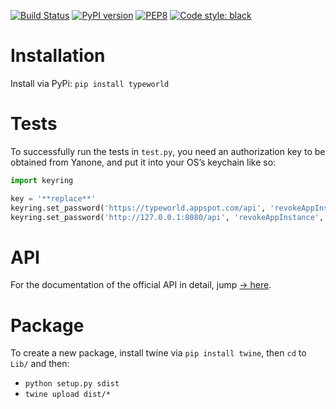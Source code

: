 [![Build Status](https://travis-ci.com/typeworld/typeworld.svg?branch=main)](https://travis-ci.org/typeWorld/typeWorld)
[![PyPI version](https://badge.fury.io/py/typeworld.svg)](https://badge.fury.io/py/typeworld)
[![PEP8](https://img.shields.io/badge/code%20style-pep8-orange.svg)](https://www.python.org/dev/peps/pep-0008/)
[![Code style: black](https://img.shields.io/badge/code%20style-black-000000.svg)](https://github.com/psf/black)

# Installation

Install via PyPi: `pip install typeworld`

# Tests

To successfully run the tests in `test.py`, you need an authorization key to be obtained from Yanone, and put it into your OS’s keychain like so:

```python
import keyring

key = '**replace**'
keyring.set_password('https://typeworld.appspot.com/api', 'revokeAppInstance', key)
keyring.set_password('http://127.0.0.1:8080/api', 'revokeAppInstance', key)
```

# API

For the documentation of the official API in detail, jump [→ here](Lib/typeworld/api).


# Package

To create a new package, install twine via `pip install twine`, then `cd` to `Lib/` and then:

* `python setup.py sdist`
* `twine upload dist/*`
